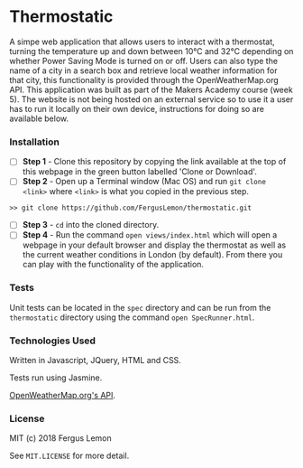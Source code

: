 # Thermostatic
A simpe web application that allows users to interact with a thermostat, turning the temperature up and down between 10°C and 32°C depending on whether Power Saving Mode is turned on or off. Users can also type the name of a city in a search box and retrieve local weather information for that city, this functionality is provided through the OpenWeatherMap.org API. This application was built as part of the Makers Academy course (week 5). The website is not being hosted on an external service so to use it a user has to run it locally on their own device, instructions for doing so are available below.  

### Installation

- [ ] **Step 1** - Clone this repository by copying the link available at the top of this webpage in the green button labelled 'Clone or Download'. 
- [ ] **Step 2** - Open up a Terminal window (Mac OS) and run `git clone <link>` where `<link>` is what you copied in the previous step.
```
>> git clone https://github.com/FergusLemon/thermostatic.git
```
- [ ] **Step 3** - `cd` into the cloned directory.
- [ ] **Step 4** - Run the command `open views/index.html` which will open a webpage in your default browser and display the thermostat as well as the current weather conditions in London (by default).  From there you can play with the functionality of the application.

### Tests
Unit tests can be located in the `spec` directory and can be run from the `thermostatic` directory using the command `open SpecRunner.html`.

### Technologies Used
Written in Javascript, JQuery, HTML and CSS.

Tests run using Jasmine.

[OpenWeatherMap.org's API](https://openweathermap.org/).

### License
MIT (c) 2018 Fergus Lemon

See `MIT.LICENSE` for more detail.
